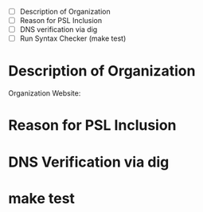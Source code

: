 <!-- #### READ THIS FIRST ####

If you haven't yet, please read our guidelines:
https://github.com/publicsuffix/list/wiki/Guidelines#submit-the-change

If you'd like an example of what an excellent PR looks like
see https://github.com/publicsuffix/list/pull/615
-->

* [ ] Description of Organization
* [ ] Reason for PSL Inclusion
* [ ] DNS verification via dig
* [ ] Run Syntax Checker (make test)

<!--

As you complete each item in the checklist please mark it with an X

Example:

* [x] Description of Organization

-->

Description of Organization
====

Organization Website: <!-- https://example.com -->

<!--
Please tell us who you are and represent (i.e. individual, non-profit volunteer, engineer at a business)
and what you do (i.e. DynDNS, Hosting, etc)
-->

Reason for PSL Inclusion
====

<!--
Please tell us why your domain(s) should be listed in the PSL
(i.e. Cookie Security, Let's Encrypt issuance, etc).
-->

DNS Verification via dig
=======

<!--
For each domain you'd like to add to the list please create
a DNS verification record pointing to your pull request.

For example, if you'd like to add example.com and example.net
you would need to provide the following verifications:

```
dig +short TXT _psl.example.com
"https://github.com/publicsuffix/list/pull/XXXX"
```

```
dig +short TXT _psl.example.net
"https://github.com/publicsuffix/list/pull/XXXX"
```

Note that XXXX is replaced with the number of your pull request.
-->

make test
=========

<!--
Please verify that you followed the correct syntax and nothing broke

git clone https://github.com/publicsuffix/list.git
cd list
make test

Simply let us know that you ran the test
-->
